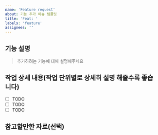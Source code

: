 ```yaml
---
name: 'Feature request'
about: 기능 추가 이슈 템플릿
title: 'Feat: '
labels: 'feature'
assignees: ''
---
```


## 기능 설명

> 추가하려는 기능에 대해 설명해주세요

## 작업 상세 내용(작업 단위별로 상세히 설명 해줄수록 좋습니다)

- [ ] TODO
- [ ] TODO
- [ ] TODO

## 참고할만한 자료(선택)
